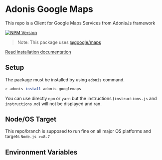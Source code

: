 # Adonis Google Maps

This repo is a Client for Google Maps Services from AdonisJs framework

[![NPM Version][npm-image]][npm-url]

> Note: This package uses [@google/maps](https://www.npmjs.com/package/@google/maps) 

[Read installation documentation](https://github.com/yariksav/adonis-googlemaps/blob/master/instructions.md)



## Setup

The package must be installed by using `adonis` command.

```bash
> adonis install adonis-googlemaps
```

You can use directly `npm` or `yarn` but the instructions (`instructions.js` and `instructions.md`) will not be displayed and ran.

## Node/OS Target

This repo/branch is supposed to run fine on all major OS platforms and targets `Node.js >=8.7`

## Environment Variables


[npm-image]: https://img.shields.io/npm/v/adonis-googlemaps.svg?style=flat-square
[npm-url]: https://npmjs.org/package/adonis-googlemaps
